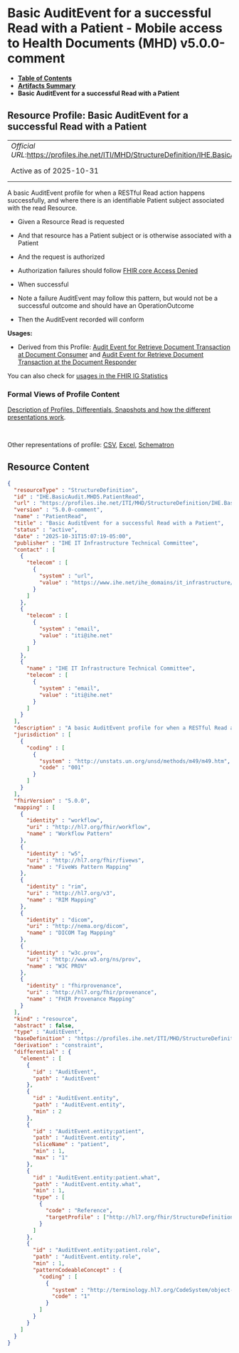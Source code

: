 # Basic AuditEvent for a successful Read with a Patient - Mobile access to Health Documents (MHD) v5.0.0-comment

* [**Table of Contents**](toc.md)
* [**Artifacts Summary**](artifacts.md)
* **Basic AuditEvent for a successful Read with a Patient**

## Resource Profile: Basic AuditEvent for a successful Read with a Patient 

| | |
| :--- | :--- |
| *Official URL*:https://profiles.ihe.net/ITI/MHD/StructureDefinition/IHE.BasicAudit.MHD5.PatientRead | *Version*:5.0.0-comment |
| Active as of 2025-10-31 | *Computable Name*:PatientRead |

 
A basic AuditEvent profile for when a RESTful Read action happens successfully, and where there is an identifiable Patient subject associated with the read Resource. 
* Given a Resource Read is requested
* And that resource has a Patient subject or is otherwise associated with a Patient
* And the request is authorized 
* Authorization failures should follow [FHIR core Access Denied](http://hl7.org/fhir/security.html#AccessDenied)
 
* When successful 
* Note a failure AuditEvent may follow this pattern, but would not be a successful outcome and should have an OperationOutcome
 
* Then the AuditEvent recorded will conform
 

**Usages:**

* Derived from this Profile: [Audit Event for Retrieve Document Transaction at Document Consumer](StructureDefinition-IHE.MHD.RetrieveDocument.Audit.Consumer.md) and [Audit Event for Retrieve Document Transaction at the Document Responder](StructureDefinition-IHE.MHD.RetrieveDocument.Audit.Responder.md)

You can also check for [usages in the FHIR IG Statistics](https://packages2.fhir.org/xig/ihe.iti.mhd|current/StructureDefinition/IHE.BasicAudit.MHD5.PatientRead)

### Formal Views of Profile Content

 [Description of Profiles, Differentials, Snapshots and how the different presentations work](http://build.fhir.org/ig/FHIR/ig-guidance/readingIgs.html#structure-definitions). 

 

Other representations of profile: [CSV](StructureDefinition-IHE.BasicAudit.MHD5.PatientRead.csv), [Excel](StructureDefinition-IHE.BasicAudit.MHD5.PatientRead.xlsx), [Schematron](StructureDefinition-IHE.BasicAudit.MHD5.PatientRead.sch) 



## Resource Content

```json
{
  "resourceType" : "StructureDefinition",
  "id" : "IHE.BasicAudit.MHD5.PatientRead",
  "url" : "https://profiles.ihe.net/ITI/MHD/StructureDefinition/IHE.BasicAudit.MHD5.PatientRead",
  "version" : "5.0.0-comment",
  "name" : "PatientRead",
  "title" : "Basic AuditEvent for a successful Read with a Patient",
  "status" : "active",
  "date" : "2025-10-31T15:07:19-05:00",
  "publisher" : "IHE IT Infrastructure Technical Committee",
  "contact" : [
    {
      "telecom" : [
        {
          "system" : "url",
          "value" : "https://www.ihe.net/ihe_domains/it_infrastructure/"
        }
      ]
    },
    {
      "telecom" : [
        {
          "system" : "email",
          "value" : "iti@ihe.net"
        }
      ]
    },
    {
      "name" : "IHE IT Infrastructure Technical Committee",
      "telecom" : [
        {
          "system" : "email",
          "value" : "iti@ihe.net"
        }
      ]
    }
  ],
  "description" : "A basic AuditEvent profile for when a RESTful Read action happens successfully, and where there is an identifiable Patient subject associated with the read Resource.\n\n- Given a Resource Read is requested \n- And that resource has a Patient subject or is otherwise associated with a Patient\n- And the request is authorized\n  - Authorization failures should follow [FHIR core Access Denied](http://hl7.org/fhir/security.html#AccessDenied)\n- When successful\n  - Note a failure AuditEvent may follow this pattern, but would not be a successful outcome and should have an OperationOutcome\n- Then the AuditEvent recorded will conform",
  "jurisdiction" : [
    {
      "coding" : [
        {
          "system" : "http://unstats.un.org/unsd/methods/m49/m49.htm",
          "code" : "001"
        }
      ]
    }
  ],
  "fhirVersion" : "5.0.0",
  "mapping" : [
    {
      "identity" : "workflow",
      "uri" : "http://hl7.org/fhir/workflow",
      "name" : "Workflow Pattern"
    },
    {
      "identity" : "w5",
      "uri" : "http://hl7.org/fhir/fivews",
      "name" : "FiveWs Pattern Mapping"
    },
    {
      "identity" : "rim",
      "uri" : "http://hl7.org/v3",
      "name" : "RIM Mapping"
    },
    {
      "identity" : "dicom",
      "uri" : "http://nema.org/dicom",
      "name" : "DICOM Tag Mapping"
    },
    {
      "identity" : "w3c.prov",
      "uri" : "http://www.w3.org/ns/prov",
      "name" : "W3C PROV"
    },
    {
      "identity" : "fhirprovenance",
      "uri" : "http://hl7.org/fhir/provenance",
      "name" : "FHIR Provenance Mapping"
    }
  ],
  "kind" : "resource",
  "abstract" : false,
  "type" : "AuditEvent",
  "baseDefinition" : "https://profiles.ihe.net/ITI/MHD/StructureDefinition/IHE.BasicAudit.MHD5.Read",
  "derivation" : "constraint",
  "differential" : {
    "element" : [
      {
        "id" : "AuditEvent",
        "path" : "AuditEvent"
      },
      {
        "id" : "AuditEvent.entity",
        "path" : "AuditEvent.entity",
        "min" : 2
      },
      {
        "id" : "AuditEvent.entity:patient",
        "path" : "AuditEvent.entity",
        "sliceName" : "patient",
        "min" : 1,
        "max" : "1"
      },
      {
        "id" : "AuditEvent.entity:patient.what",
        "path" : "AuditEvent.entity.what",
        "min" : 1,
        "type" : [
          {
            "code" : "Reference",
            "targetProfile" : ["http://hl7.org/fhir/StructureDefinition/Patient"]
          }
        ]
      },
      {
        "id" : "AuditEvent.entity:patient.role",
        "path" : "AuditEvent.entity.role",
        "min" : 1,
        "patternCodeableConcept" : {
          "coding" : [
            {
              "system" : "http://terminology.hl7.org/CodeSystem/object-role",
              "code" : "1"
            }
          ]
        }
      }
    ]
  }
}

```
